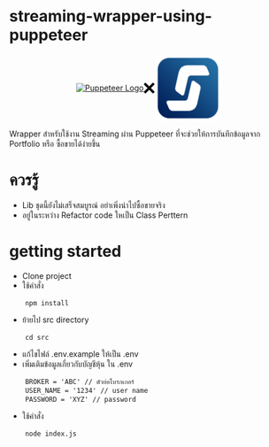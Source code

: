 # streaming-wrapper-using-puppeteer

<p style="display:flex; justify-content:center; align-items:center;" align="center">
  <a href="https://pptr.dev/" target="blank"><img src="https://user-images.githubusercontent.com/10379601/29446482-04f7036a-841f-11e7-9872-91d1fc2ea683.png" width="120" alt="Puppeteer Logo" /></a>
  <img src="./img/x.png" width="20" alt="x" />
  <img src="./img/streaming.png" width="120" alt="Streaming Logo" />
</p>

Wrapper สำหรับใช้งาน Streaming ผ่าน Puppeteer ที่จะช่วยให้การบันทึกข้อมูลจาก Portfolio หรือ ซื้อขายได้ง่ายขึ้น

# ควรรู้
- Lib ชุดนี้ยังไม่เสร็จสมบูรณ์ อย่าเพิ่งนำไปซื้อขายจริง
- อยู่ในระหว่าง Refactor code ใหเป็น Class Perttern
# getting started

- Clone project
- ใช้คำสั่ง

```
    npm install
```

- ย้ายไป src directory
```
    cd src
```
- แก้ไขไฟล์ .env.example ให้เป็น .env
- เพิ่มเติมข้อมูลเกี่ยวกับบัญชีหุ้น ใน .env

```
    BROKER = 'ABC' // ตัวย่อโบรกเกอร์
    USER_NAME = '1234' // user name
    PASSWORD = 'XYZ' // password
```

- ใช้คำสั่ง

```
    node index.js
```
